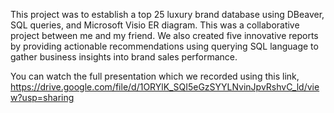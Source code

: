 This project was to establish a top 25 luxury brand database using DBeaver, SQL queries, and Microsoft Visio ER diagram. This was a collaborative project between me and my friend. We also created five innovative reports by providing actionable recommendations using querying SQL language to gather business insights into brand sales performance.

You can watch the full presentation which we recorded using this link, https://drive.google.com/file/d/1ORYlK_SQI5eGzSYYLNvinJpvRshvC_ld/view?usp=sharing 

